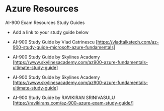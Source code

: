 # Azure Resources
AI-900 Exam Resources Study Guides

* Add a link to your study guide below 


* AI-900 Study Guide by Vlad Catrinescu
[https://vladtalkstech.com/az-900-study-guide-microsoft-azure-fundamentals]

* AI-900 Study Guide by Skylines Academy
[https://www.skylinesacademy.com/az900-azure-fundamentals-ultimate-study-guide]

* AI-900 Study Guide by Skylines Academy
[https://www.skylinesacademy.com/az900-azure-fundamentals-ultimate-study-guide]

* AI-900 Study Guide by RAVIKIRAN SRINIVASULU 
[https://ravikirans.com/az-900-azure-exam-study-guide/]